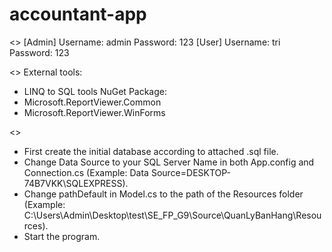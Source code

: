 # accountant-app
<<Login Credentials>>
[Admin]
Username: admin
Password: 123
[User]
Username: tri
Password: 123

<<Installation>>
External tools: 
- LINQ to SQL tools
NuGet Package:
- Microsoft.ReportViewer.Common
- Microsoft.ReportViewer.WinForms

<<How to run>>
- First create the initial database according to attached .sql file.
- Change Data Source to your SQL Server Name in both App.config and Connection.cs (Example: Data Source=DESKTOP-74B7VKK\SQLEXPRESS).
- Change pathDefault in Model.cs to the path of the Resources folder (Example: C:\Users\Admin\Desktop\test\SE_FP_G9\Source\QuanLyBanHang\Resources\).
- Start the program.
